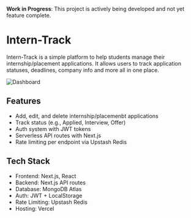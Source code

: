 **Work in Progress**: This project is actively being developed and not yet feature complete.

# Intern-Track
Intern-Track is a simple platform to help students manage their internship/placement applications. It allows users to track application statuses, deadlines, company info and more all in one place.

![Dashboard](https://i.imgur.com/1POL1qz.png)

## Features
- Add, edit, and delete internship/placemenbt applications  
- Track status (e.g., Applied, Interview, Offer)  
- Auth system with JWT tokens  
- Serverless API routes with Next.js  
- Rate limiting per endpoint via Upstash Redis  

## Tech Stack
- Frontend: Next.js, React
- Backend: Next.js API routes
- Database: MongoDB Atlas
- Auth: JWT + LocalStorage
- Rate Limiting: Upstash Redis
- Hosting: Vercel
